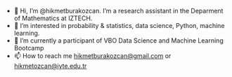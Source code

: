 - 👋 Hi, I’m @hikmetburakozcan. I’m a research assistant in the Deparment of Mathematics at IZTECH. 
- 👀 I’m interested in probability & statistics, data science, Python, machine learning.
- 🌱 I’m currently a participant of VBO Data Science and Machine Learning Bootcamp
- 📫 How to reach me hikmetburakozcan@gmail.com or hikmetozcan@iyte.edu.tr

<!---
hikmetburakozcan/hikmetburakozcan is a ✨ special ✨ repository because its `README.md` (this file) appears on your GitHub profile.
You can click the Preview link to take a look at your changes.
--->

